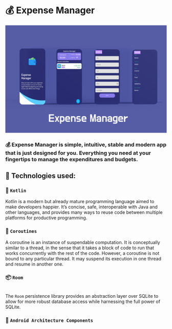 # 💰 Expense Manager
<img src="https://github.com/behzod1996/ExpenseManager/blob/master/Expense-Manager-Mock-Up.jpg" width="max-width;"/>

### 💰 Expense Manager is simple, intuitive, stable and modern app that is just designed for you. Everything you need at your fingertips to manage the expenditures and budgets.

## 📄 Technologies used:
### 🥇 `Kotlin` 
Kotlin is a modern but already mature programming language aimed to make developers happier. It’s concise, safe, interoperable with Java and other languages, and provides many ways to reuse code between multiple platforms for productive programming.
### 🧵  `Coroutines`
A coroutine is an instance of suspendable computation. It is conceptually similar to a thread, in the sense that it takes a block of code to run that works concurrently with the rest of the code. However, a coroutine is not bound to any particular thread. It may suspend its execution in one thread and resume in another one.
### 📦 `Room`
<br>The `Room`  persistence library provides an abstraction layer over SQLite to allow for more robust database access while harnessing the full power of SQLite.<br/>
### 🔨 `Android Architecture Components`
